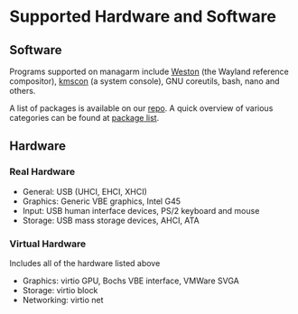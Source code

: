 # Supported Hardware and Software

## Software
Programs supported on managarm include [Weston](https://gitlab.freedesktop.org/wayland/weston/) (the Wayland reference compositor), [kmscon](https://www.freedesktop.org/wiki/Software/kmscon/) (a system console), GNU coreutils, bash, nano and others.

A list of packages is available on our [repo](https://ci.managarm.org/project/managarm/packages). A quick overview of various categories can be found at [package list](package-index.md).

## Hardware
### Real Hardware
- General: USB (UHCI, EHCI, XHCI)
- Graphics: Generic VBE graphics, Intel G45
- Input: USB human interface devices, PS/2 keyboard and mouse
- Storage: USB mass storage devices, AHCI, ATA

### Virtual Hardware
Includes all of the hardware listed above
- Graphics: virtio GPU, Bochs VBE interface, VMWare SVGA
- Storage: virtio block
- Networking: virtio net
